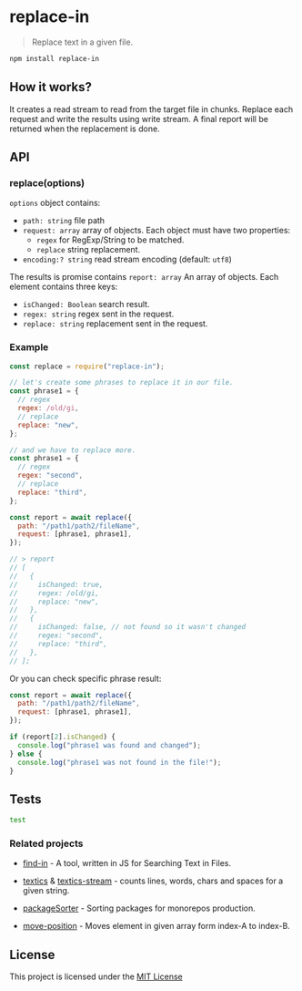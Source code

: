 # replace-in

> Replace text in a given file.

```sh
npm install replace-in
```

## How it works?

It creates a read stream to read from the target file in chunks. Replace each
request and write the results using write stream. A final report will be
returned when the replacement is done.

## API

### replace(options)

`options` object contains:

- `path: string` file path
- `request: array` array of objects. Each object must have two properties:
  - `regex` for RegExp/String to be matched.
  - `replace` string replacement.
- `encoding:? string` read stream encoding (default: `utf8`)

The results is promise contains `report: array` An array of objects. Each element contains three keys:

- `isChanged: Boolean` search result.
- `regex: string` regex sent in the request.
- `replace: string` replacement sent in the request.

### Example

```js
const replace = require("replace-in");

// let's create some phrases to replace it in our file.
const phrase1 = {
  // regex
  regex: /old/gi,
  // replace
  replace: "new",
};

// and we have to replace more.
const phrase1 = {
  // regex
  regex: "second",
  // replace
  replace: "third",
};

const report = await replace({
  path: "/path1/path2/fileName",
  request: [phrase1, phrase1],
});

// > report
// [
//   {
//     isChanged: true,
//     regex: /old/gi,
//     replace: "new",
//   },
//   {
//     isChanged: false, // not found so it wasn't changed
//     regex: "second",
//     replace: "third",
//   },
// ];
```

Or you can check specific phrase result:

```js
const report = await replace({
  path: "/path1/path2/fileName",
  request: [phrase1, phrase1],
});

if (report[2].isChanged) {
  console.log("phrase1 was found and changed");
} else {
  console.log("phrase1 was not found in the file!");
}
```

## Tests

```sh
test
```

### Related projects

- [find-in](https://github.com/jalal246/packageSorter) - A tool, written in JS
  for Searching Text in Files.
- [textics](https://github.com/jalal246/textics-stream) &
  [textics-stream](https://github.com/jalal246/textics) - counts lines, words, chars and spaces for a given string.

- [packageSorter](https://github.com/jalal246/packageSorter) - Sorting packages
  for monorepos production.

- [move-position](https://github.com/jalal246/move-position) - Moves element in
  given array form index-A to index-B.

## License

This project is licensed under the [MIT License](https://github.com/jalal246/replace-in/blob/master/LICENSE)
